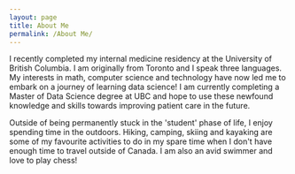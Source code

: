 ```yaml
---
layout: page
title: About Me
permalink: /About Me/
---
```


I recently completed my internal medicine residency at the University of British Columbia. I am originally from Toronto and I speak three languages. My interests in math, computer science and technology have now led me to embark on a journey of learning data science! I am currently completing a Master of Data Science degree at UBC and hope to use these newfound knowledge and skills towards improving patient care in the future.

Outside of being permanently stuck in the 'student' phase of life, I enjoy spending time in the outdoors. Hiking, camping, skiing and kayaking are some of my favourite activities to do in my spare time when I don't have enough time to travel outside of Canada. I am also an avid swimmer and love to play chess!
